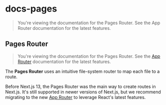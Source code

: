 # docs-pages

> You're viewing the documentation for the Pages Router. See the App Router documentation for the latest features.



## Pages Router

> You're viewing the documentation for the Pages Router. See the [App Router](/docs/app) documentation for the latest features.

The **Pages Router** uses an intuitive file-system router to map each file to a route.

Before Next.js 13, the Pages Router was the main way to create routes in Next.js. It's still supported in newer versions of Next.js, but we recommend migrating to the new [App Router](/docs/app) to leverage React's latest features.
